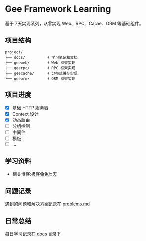 # Gee Framework Learning

基于 7天实现系列，从零实现 Web、RPC、Cache、ORM 等基础组件。

## 项目结构
```
project/
├── docs/          # 学习笔记和文档
├── geeweb/        # Web 框架实现
├── geerpc/        # RPC 框架实现
├── geecache/      # 分布式缓存实现  
└── geeorm/        # ORM 框架实现
```

## 项目进度

- [x] 基础 HTTP 服务器
- [x] Context 设计
- [x] 动态路由
- [ ] 分组控制
- [ ] 中间件
- [ ] 模板
- [ ] ...

## 学习资料

- 相关博客:[极客兔兔七天](https://geektutu.com/post/gee.html)

## 问题记录

遇到的问题和解决方案记录在 [problems.md](docs/problems.md)

## 日常总结

每日学习记录在 [docs](docs/) 目录下